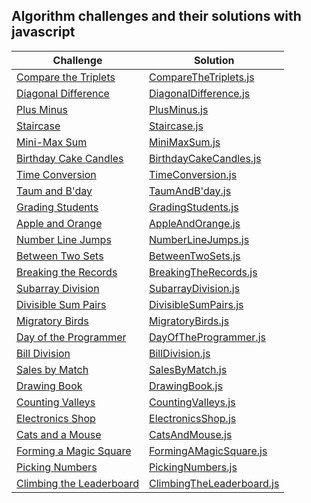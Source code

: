 ## Algorithm challenges and their solutions with javascript

| Challenge                                                                                                                 | Solution                                                                          |
| ------------------------------------------------------------------------------------------------------------------------- | ----------------------------------------------------------------------------------|
| [Compare the Triplets](https://www.hackerrank.com/challenges/compare-the-triplets/problem?isFullScreen=true)              | [CompareTheTriplets.js](./solutions-of-algorithms/CompareTheTriplets.js)          |
| [Diagonal Difference](https://www.hackerrank.com/challenges/diagonal-difference/problem?isFullScreen=true)                | [DiagonalDifference.js](./solutions-of-algorithms/DiagonalDifference.js)          |
| [Plus Minus](https://www.hackerrank.com/challenges/plus-minus/problem?isFullScreen=true)                                  | [PlusMinus.js](./solutions-of-algorithms/PlusMinus.js)                            |
| [Staircase](https://www.hackerrank.com/challenges/staircase/problem?isFullScreen=true)                                    | [Staircase.js](./solutions-of-algorithms/Staircase.js)                            |
| [Mini-Max Sum](https://www.hackerrank.com/challenges/mini-max-sum/problem?isFullScreen=true)                              | [MiniMaxSum.js](./solutions-of-algorithms/MiniMaxSum.js)                          |
| [Birthday Cake Candles](https://www.hackerrank.com/challenges/birthday-cake-candles/problem?isFullScreen=true)            | [BirthdayCakeCandles.js](./solutions-of-algorithms/BirthdayCakeCandles.js)        |
| [Time Conversion](https://www.hackerrank.com/challenges/time-conversion/problem?isFullScreen=true)                        | [TimeConversion.js](./solutions-of-algorithms/TimeConversion.js)                  |
| [Taum and B'day](https://www.hackerrank.com/challenges/taum-and-bday/problem?isFullScreen=true)                           | [TaumAndB'day.js](./solutions-of-algorithms/TaumAndB'day.js)                      |
| [Grading Students](https://www.hackerrank.com/challenges/grading/problem?isFullScreen=true)                               | [GradingStudents.js](./solutions-of-algorithms/GradingStudents.js)                |
| [Apple and Orange](https://www.hackerrank.com/challenges/apple-and-orange/problem?isFullScreen=true)                      | [AppleAndOrange.js](./solutions-of-algorithms/AppleAndOrange.js)                  |
| [Number Line Jumps](https://www.hackerrank.com/challenges/kangaroo/problem?isFullScreen=true)                             | [NumberLineJumps.js](./solutions-of-algorithms/NumberLineJumps.js)                |
| [Between Two Sets](https://www.hackerrank.com/challenges/between-two-sets/problem?isFullScreen=true)                      | [BetweenTwoSets.js](./solutions-of-algorithms/BetweenTwoSets.js)                  |
| [Breaking the Records](https://www.hackerrank.com/challenges/breaking-best-and-worst-records/problem?isFullScreen=true)   | [BreakingTheRecords.js](./solutions-of-algorithms/BreakingTheRecords.js)          |
| [Subarray Division](https://www.hackerrank.com/challenges/the-birthday-bar/problem?isFullScreen=true)                     | [SubarrayDivision.js](./solutions-of-algorithms/SubarrayDivision.js)              |
| [Divisible Sum Pairs](https://www.hackerrank.com/challenges/divisible-sum-pairs/problem?isFullScreen=true)                | [DivisibleSumPairs.js](./solutions-of-algorithms/DivisibleSumPairs.js)            |
| [Migratory Birds](https://www.hackerrank.com/challenges/migratory-birds/problem?isFullScreen=true)                        | [MigratoryBirds.js](./solutions-of-algorithms/MigratoryBirds.js)                  |
| [Day of the Programmer](https://www.hackerrank.com/challenges/day-of-the-programmer/problem?isFullScreen=true)            | [DayOfTheProgrammer.js](./solutions-of-algorithms/DayOfTheProgrammer.js)          |
| [Bill Division](https://www.hackerrank.com/challenges/bon-appetit/problem?isFullScreen=true)                              | [BillDivision.js](./solutions-of-algorithms/BillDivision.js)                      |
| [Sales by Match](https://www.hackerrank.com/challenges/sock-merchant/problem?isFullScreen=true)                           | [SalesByMatch.js](./solutions-of-algorithms/SalesByMatch.js)                      |
| [Drawing Book](https://www.hackerrank.com/challenges/drawing-book/problem?isFullScreen=true)                              | [DrawingBook.js](./solutions-of-algorithms/DrawingBook.js)                        |
| [Counting Valleys](https://www.hackerrank.com/challenges/counting-valleys/problem?isFullScreen=true)                      | [CountingValleys.js](./solutions-of-algorithms/CountingValleys.js)                |
| [Electronics Shop](https://www.hackerrank.com/challenges/electronics-shop/problem?isFullScreen=true)                      | [ElectronicsShop.js](./solutions-of-algorithms/ElectronicsShop.js)                |
| [Cats and a Mouse](https://www.hackerrank.com/challenges/cats-and-a-mouse/problem?isFullScreen=true)                      | [CatsAndMouse.js](./solutions-of-algorithms/CatsAndMouse.js)                      |
| [Forming a Magic Square](https://www.hackerrank.com/challenges/magic-square-forming/problem?isFullScreen=true)            | [FormingAMagicSquare.js](./solutions-of-algorithms/FormingAMagicSquare.js)        |
| [Picking Numbers](https://www.hackerrank.com/challenges/picking-numbers/problem?isFullScreen=true)                        | [PickingNumbers.js](./solutions-of-algorithms/PickingNumbers.js)                  |
| [Climbing the Leaderboard](https://www.hackerrank.com/challenges/climbing-the-leaderboard/problem?isFullScreen=true)      | [ClimbingTheLeaderboard.js](./solutions-of-algorithms/ClimbingTheLeaderboard.js)  |